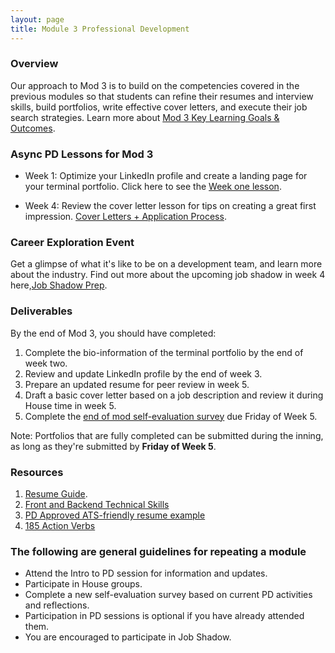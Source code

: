 ```yaml
---
layout: page
title: Module 3 Professional Development
---
```


### Overview
Our approach to Mod 3 is to build on the competencies covered in the previous modules so that students can refine their resumes and interview skills, build portfolios, write effective cover letters, and execute their job search strategies. Learn more about [Mod 3 Key Learning Goals & Outcomes](https://careerdev.turing.edu/module_three/mod3_learning_goals). 


### Async PD Lessons for Mod 3 
* Week 1: Optimize your LinkedIn profile and create a landing page for your terminal portfolio.  Click here to see the [Week one lesson](http://careerdev.turing.edu/module_three/mod3_week1). 

* Week 4: Review the cover letter lesson for tips on creating a great first impression.
        [Cover Letters + Application Process](https://careerdev.turing.edu/module_three/week_3_coverletter).
        
 ### Career Exploration Event
 Get a glimpse of what it's like to be on a development team, and learn more about the industry. Find out more about the upcoming job  shadow in week 4 here,[Job Shadow Prep](/module_three/job_shadow_overview).


### Deliverables

By the end of Mod 3, you should have completed:

1. Complete the bio-information of the terminal portfolio by the end of week two.
2. Review and update LinkedIn profile by the end of week 3.
3. Prepare an updated resume for peer review in week 5.
4. Draft a basic cover letter based on a job description and review it during House time in week 5.
5. Complete the [end of mod self-evaluation survey](ttps://airtable.com/shrBZWvdZfHSeey57) due Friday of Week 5.

Note: Portfolios that are fully completed can be submitted during the inning, as long as they're submitted by **Friday of Week 5**.

### Resources 

1. [Resume Guide](https://docs.google.com/document/d/1ll53JV8Jt5eveSjdvklUUNQfuYCzHV15TcoOzzk1iDY/edit).
2. [Front and Backend Technical Skills](https://docs.google.com/document/d/1Q-ZSAlXadWmYK48UyO7W3O9zHFQxhnLAWh7wKVdV48o/edit#heading=h.qtpn4l7md817)   
3. [PD Approved ATS-friendly resume example](https://docs.google.com/document/d/1ylVW3d_uHjAwSGkK4WJlbJuU_22BPSK75dn2rRDnm-g/edit) 
4. [185 Action Verbs ](https://www.themuse.com/advice/185-powerful-verbs-that-will-make-your-resume-awesome) 



### The following are general guidelines for repeating a module
   * Attend the Intro to PD session for information and updates.
   * Participate in House groups.
   * Complete a new self-evaluation survey based on current PD activities and reflections.
   * Participation in PD sessions is optional if you have already attended them.
   * You are encouraged to participate in Job Shadow.
